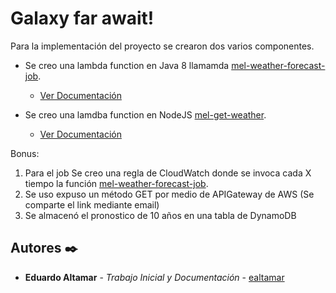 # Galaxy far await!

Para la implementación del proyecto se crearon dos varios componentes.

* Se creo una lambda function en Java 8 llamamda [mel-weather-forecast-job](https://github.com/ealtamar2/GalaxyFarAwait/tree/main/mel-weather-forecast-job).
  * [Ver Documentación](https://github.com/ealtamar2/GalaxyFarAwait/edit/main/mel-weather-forecast-job/README.md)
    
* Se creo una lamdba function en NodeJS  [mel-get-weather](https://github.com/ealtamar2/GalaxyFarAwait/tree/main/mel-get-weather).
  * [Ver Documentación](https://github.com/ealtamar2/GalaxyFarAwait/blob/main/mel-get-weather/README.md)    

Bonus:
  1. Para el job Se creo una regla de CloudWatch donde se invoca cada X tiempo la función [mel-weather-forecast-job](https://github.com/ealtamar2/GalaxyFarAwait/tree/main/mel-weather-forecast-job).
  2. Se uso expuso un método GET por medio de APIGateway de AWS (Se comparte el link mediante email)
  3. Se almacenó el pronostico de 10 años en una tabla de DynamoDB

## Autores ✒️

* **Eduardo Altamar** - *Trabajo Inicial y Documentación* - [ealtamar](https://github.com/ealtamar2)


